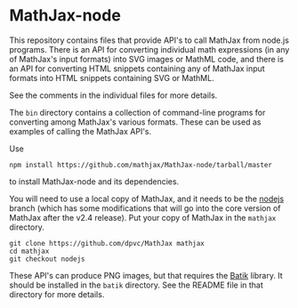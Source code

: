 # MathJax-node

This repository contains files that provide API's to call MathJax from 
node.js programs.  There is an API for converting individual math 
expressions (in any of MathJax's input formats) into SVG images or MathML 
code, and there is an API for converting HTML snippets containing any of 
MathJax input formats into HTML snippets containing SVG or MathML.

See the comments in the individual files for more details.

The `bin` directory contains a collection of command-line programs for 
converting among MathJax's various formats.  These can be used as examples 
of calling the MathJax API's.

Use

    npm install https://github.com/mathjax/MathJax-node/tarball/master

to install MathJax-node and its dependencies.

You will need to use a local copy of MathJax, and it needs to be the
[nodejs](https://github.com/dpvc/MathJax/tree/nodejs) branch (which
has some modifications that will go into the core version of MathJax
after the v2.4 release).  Put your copy of MathJax in the `mathjax`
directory.

    git clone https://github.com/dpvc/MathJax mathjax
    cd mathjax
    git checkout nodejs

These API's can produce PNG images, but that requires the
[Batik](http://xmlgraphics.apache.org/batik/download.html) library.  It 
should be installed in the `batik` directory.  See the README file in that 
directory for more details.

